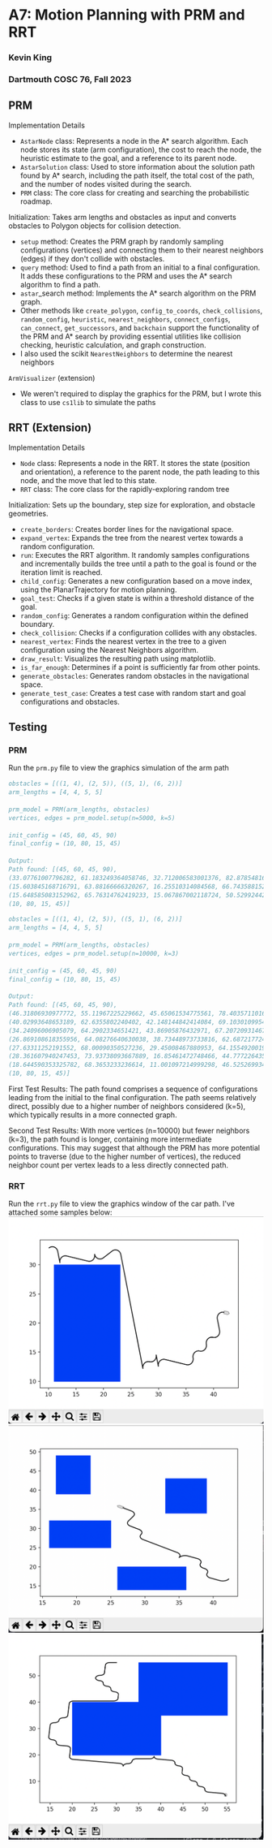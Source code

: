 # A7: Motion Planning with PRM and RRT
### Kevin King
### Dartmouth COSC 76, Fall 2023

## PRM
Implementation Details
* `AstarNode` class: Represents a node in the A* search algorithm. Each node stores its state (arm configuration), 
the cost to reach the node, the heuristic estimate to the goal, and a reference to its parent node.
* `AstarSolution` class: Used to store information about the solution path found by A* search, including the path 
itself, the total cost of the path, and the number of nodes visited during the search.
* `PRM` class: The core class for creating and searching the probabilistic roadmap.

Initialization: Takes arm lengths and obstacles as input and converts obstacles to Polygon objects for collision detection.
* `setup` method: Creates the PRM graph by randomly sampling configurations (vertices) and connecting them to 
their nearest neighbors (edges) if they don't collide with obstacles.
* `query` method: Used to find a path from an initial to a final configuration. It adds these configurations to the
PRM and uses the A* search algorithm to find a path.
* `astar`_search method: Implements the A* search algorithm on the PRM graph.
* Other methods like `create_polygon`, `config_to_coords`, `check_collisions`, `random_config`, `heuristic`, `nearest_neighbors`, 
`connect_configs`, `can_connect`, `get_successors`, and `backchain` support the functionality of the PRM and A* search by 
providing essential utilities like collision checking, heuristic calculation, and graph construction.
* I also used the scikit `NearestNeighbors` to determine the nearest neighbors 

`ArmVisualizer` (extension)
* We weren't required to display the graphics for the PRM, but I wrote this class to use `cs1lib` to simulate the paths

## RRT (Extension)
Implementation Details
* `Node` class: Represents a node in the RRT. It stores the state (position and orientation), a reference to the parent node, the path leading to this node, and the move that led to this state.
* `RRT` class: The core class for the rapidly-exploring random tree

Initialization: Sets up the boundary, step size for exploration, and obstacle geometries.
* `create_borders`: Creates border lines for the navigational space.
* `expand_vertex`: Expands the tree from the nearest vertex towards a random configuration.
* `run`: Executes the RRT algorithm. It randomly samples configurations and incrementally builds the tree until a path to the goal is found or the iteration limit is reached.
* `child_config`: Generates a new configuration based on a move index, using the PlanarTrajectory for motion planning.
* `goal_test`: Checks if a given state is within a threshold distance of the goal.
* `random_config`: Generates a random configuration within the defined boundary.
* `check_collision`: Checks if a configuration collides with any obstacles.
* `nearest_vertex`: Finds the nearest vertex in the tree to a given configuration using the Nearest Neighbors algorithm.
* `draw_result`: Visualizes the resulting path using matplotlib.
* `is_far_enough`: Determines if a point is sufficiently far from other points.
* `generate_obstacles`: Generates random obstacles in the navigational space.
* `generate_test_case`: Creates a test case with random start and goal configurations and obstacles.


## Testing
### PRM
Run the `prm.py` file to view the graphics simulation of the arm path
```bibtex
obstacles = [((1, 4), (2, 5)), ((5, 1), (6, 2))]
arm_lengths = [4, 4, 5, 5]

prm_model = PRM(arm_lengths, obstacles)
vertices, edges = prm_model.setup(n=5000, k=5)

init_config = (45, 60, 45, 90)
final_config = (10, 80, 15, 45)

Output: 
Path found: [(45, 60, 45, 90), 
(33.07761007796282, 61.183249364058746, 32.712006583001376, 82.8785481694194), 
(15.603845168716791, 63.88166666320267, 16.25510314084568, 66.74358815206189), 
(15.648585083152962, 65.76314762419233, 15.067867002118724, 50.529924427377296), 
(10, 80, 15, 45)]
```

```bibtex
obstacles = [((1, 4), (2, 5)), ((5, 1), (6, 2))]
arm_lengths = [4, 4, 5, 5]

prm_model = PRM(arm_lengths, obstacles)
vertices, edges = prm_model.setup(n=10000, k=3)

init_config = (45, 60, 45, 90)
final_config = (10, 80, 15, 45)

Output: 
Path found: [(45, 60, 45, 90), 
(46.31806930977772, 55.11967225229662, 45.65061534775561, 78.40357110166924), 
(40.02993648653189, 62.6355802240402, 42.148144842414084, 69.1030109954369), 
(34.24096006905079, 64.2902334651421, 43.86905876432971, 67.20720931467815), 
(26.869108618355956, 64.08276640630038, 38.73448973733816, 62.68721772432042), 
(27.63311252191552, 68.00090350527236, 29.45008467880953, 64.15549200199129), 
(28.361607940247453, 73.93738093667889, 16.85461472748466, 44.77722643555576), 
(18.644590353325782, 68.3653233236614, 11.001097214999298, 46.525269934166936), 
(10, 80, 15, 45)]
```
First Test Results: The path found comprises a sequence of configurations leading from the initial to the final configuration. The path seems relatively direct, possibly due to a higher number of neighbors considered (k=5), which typically results in a more connected graph.

Second Test Results: With more vertices (n=10000) but fewer neighbors (k=3), the path found is longer, containing more intermediate configurations. This may suggest that although the PRM has more potential points to traverse (due to the higher number of vertices), the reduced neighbor count per vertex leads to a less directly connected path.

### RRT
Run the `rrt.py` file to view the graphics window of the car path. I've attached some samples below:
![rrt1.png](rrt1.png)
![rrt2.png](rrt2.png)
![rrt3.png](rrt3.png)
